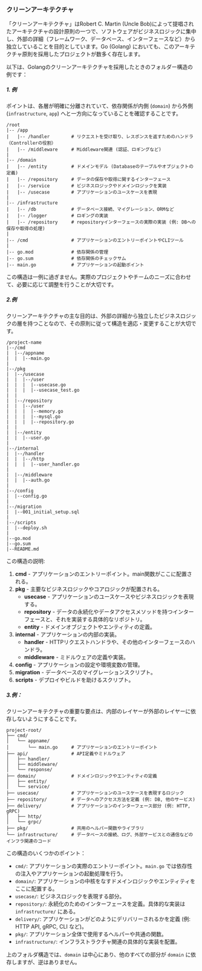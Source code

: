 ### クリーンアーキテクチャ

「クリーンアーキテクチャ」はRobert C. Martin (Uncle Bob)によって提唱されたアーキテクチャの設計原則の一つで、ソフトウェアがビジネスロジックに集中し、外部の詳細（フレームワーク、データベース、インターフェースなど）から独立していることを目的としています。Go (Golang) においても、このアーキテクチャ原則を採用したプロジェクトが数多く存在します。

以下は、Golangのクリーンアーキテクチャを採用したときのフォルダー構造の例です：



##### 1. 例

ポイントは、各層が明確に分離されていて、依存関係が内側 (`domain`) から外側 (`infrastructure`, `app`) へと一方向になっていることを確認することです。

```
/root
|-- /app
|   |-- /handler        # リクエストを受け取り、レスポンスを返すためのハンドラ（Controllerの役割）
|   |-- /middleware     # Middleware関連 (認証、ロギングなど)
|
|-- /domain
|   |-- /entity         # ドメインモデル (Databaseのテーブルやオブジェクトの定義)
|   |-- /repository     # データの保存や取得に関するインターフェース
|   |-- /service        # ビジネスロジックやドメインロジックを実装
|   |-- /usecase        # アプリケーションのユースケースを表現
|
|-- /infrastructure
|   |-- /db             # データベース接続、マイグレーション、ORMなど
|   |-- /logger         # ロギングの実装
|   |-- /repository     # repositoryインターフェースの実際の実装 (例: DBへの保存や取得の処理)
|
|-- /cmd                # アプリケーションのエントリーポイントやCLIツール
|
|-- go.mod              # 依存関係の管理
|-- go.sum              # 依存関係のチェックサム
|-- main.go             # アプリケーションの起動ポイント
```

この構造は一例に過ぎません。実際のプロジェクトやチームのニーズに合わせて、必要に応じて調整を行うことが大切です。



##### 2.例

クリーンアーキテクチャの主な目的は、外部の詳細から独立したビジネスロジックの層を持つことなので、その原則に従って構造を適応・変更することが大切です。

```
/project-name
|--/cmd
|  |--/appname
|  |  |--main.go
|
|--/pkg
|  |--/usecase
|  |  |--/user
|  |  |  |--usecase.go
|  |  |  |--usecase_test.go
|  |
|  |--/repository
|  |  |--/user
|  |  |  |--memory.go
|  |  |  |--mysql.go
|  |  |  |--repository.go
|  |
|  |--/entity
|  |  |--user.go
|
|--/internal
|  |--/handler
|  |  |--/http
|  |  |  |--user_handler.go
|
|  |--/middleware
|  |  |--auth.go
|
|--/config
|  |--config.go
|
|--/migration
|  |--001_initial_setup.sql
|
|--/scripts
|  |--deploy.sh
|
|--go.mod
|--go.sum
|--README.md
```

この構造の説明:

1. **cmd** - アプリケーションのエントリーポイント。main関数がここに配置される。
2. **pkg** - 主要なビジネスロジックやコアロジックが配置される。
   - **usecase** - アプリケーションのユースケースやビジネスロジックを表現する。
   - **repository** - データの永続化やデータアクセスメソッドを持つインターフェースと、それを実装する具体的なリポジトリ。
   - **entity** - ドメインオブジェクトやエンティティの定義。
3. **internal** - アプリケーションの内部の実装。
   - **handler** - HTTPリクエストハンドラや、その他のインターフェースのハンドラ。
   - **middleware** - ミドルウェアの定義や実装。
4. **config** - アプリケーションの設定や環境変数の管理。
5. **migration** - データベースのマイグレーションスクリプト。
6. **scripts** - デプロイやビルドを助けるスクリプト。



##### 3.例：

クリーンアーキテクチャの重要な要点は、内部のレイヤーが外部のレイヤーに依存しないようにすることです。

```
project-root/
├── cmd/
│   └── appname/
│       └── main.go     # アプリケーションのエントリーポイント
├── api/                # API定義やミドルウェア
│   ├── handler/
│   ├── middleware/
│   └── response/
├── domain/             # ドメインロジックやエンティティの定義
│   ├── entity/
│   └── service/
├── usecase/            # アプリケーションのユースケースを表現するロジック
├── repository/         # データへのアクセス方法を定義 (例: DB, 他のサービス)
├── delivery/           # アプリケーションのインターフェース部分 (例: HTTP, gRPC)
│   ├── http/
│   └── grpc/
├── pkg/                # 共用のヘルパー関数やライブラリ
└── infrastructure/     # データベースの接続、ログ、外部サービスとの通信などのインフラ関連のコード
```

この構造のいくつかのポイント：

- `cmd/`: アプリケーションの実際のエントリーポイント。`main.go` では依存性の注入やアプリケーションの起動処理を行う。
- `domain/`: アプリケーションの中核をなすドメインロジックやエンティティをここに配置する。
- `usecase/`: ビジネスロジックを表現する部分。
- `repository/`: 永続化のためのインターフェースを定義。具体的な実装は `infrastructure/` にある。
- `delivery/`: アプリケーションがどのようにデリバリーされるかを定義 (例: HTTP API, gRPC, CLI など)。
- `pkg/`: アプリケーション全体で使用するヘルパーや共通の関数。
- `infrastructure/`: インフラストラクチャ関連の具体的な実装を配置。

上のフォルダ構造では、`domain` は中心にあり、他のすべての部分が `domain` に依存しますが、逆はありません。
